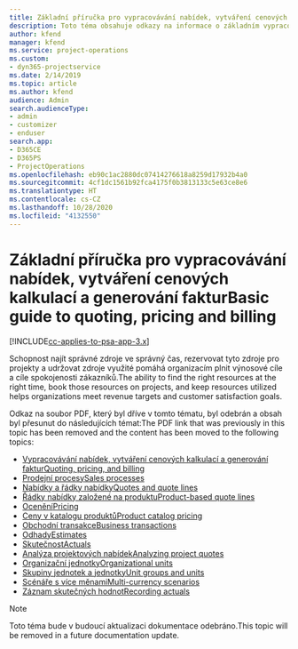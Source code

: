```yaml
---
title: Základní příručka pro vypracovávání nabídek, vytváření cenových kalkulací a generování faktur
description: Toto téma obsahuje odkazy na informace o základním vypracovávání nabídek, vytváření cenových kalkulací a generování faktur v Project Service Automation.
author: kfend
manager: kfend
ms.service: project-operations
ms.custom:
- dyn365-projectservice
ms.date: 2/14/2019
ms.topic: article
ms.author: kfend
audience: Admin
search.audienceType:
- admin
- customizer
- enduser
search.app:
- D365CE
- D365PS
- ProjectOperations
ms.openlocfilehash: eb90c1ac2880dc07414276618a8259d17932b4a0
ms.sourcegitcommit: 4cf1dc1561b92fca4175f0b3813133c5e63ce8e6
ms.translationtype: HT
ms.contentlocale: cs-CZ
ms.lasthandoff: 10/28/2020
ms.locfileid: "4132550"
---
```

# <a name="basic-guide-to-quoting-pricing-and-billing"></a><span data-ttu-id="6c616-103">Základní příručka pro vypracovávání nabídek, vytváření cenových kalkulací a generování faktur</span><span class="sxs-lookup"><span data-stu-id="6c616-103">Basic guide to quoting, pricing and billing</span></span>

[!INCLUDE[cc-applies-to-psa-app-3.x](../../includes/cc-applies-to-psa-app-3x.md)]

<span data-ttu-id="6c616-104">Schopnost najít správné zdroje ve správný čas, rezervovat tyto zdroje pro projekty a udržovat zdroje využité pomáhá organizacím plnit výnosové cíle a cíle spokojenosti zákazníků.</span><span class="sxs-lookup"><span data-stu-id="6c616-104">The ability to find the right resources at the right time, book those resources on projects, and keep resources utilized helps organizations meet revenue targets and customer satisfaction goals.</span></span> 

<span data-ttu-id="6c616-105">Odkaz na soubor PDF, který byl dříve v tomto tématu, byl odebrán a obsah byl přesunut do následujících témat:</span><span class="sxs-lookup"><span data-stu-id="6c616-105">The PDF link that was previously in this topic has been removed and the content has been moved to the following topics:</span></span>

- [<span data-ttu-id="6c616-106">Vypracovávání nabídek, vytváření cenových kalkulací a generování faktur</span><span class="sxs-lookup"><span data-stu-id="6c616-106">Quoting, pricing, and billing</span></span>](../quote-bill-price.md)
- [<span data-ttu-id="6c616-107">Prodejní procesy</span><span class="sxs-lookup"><span data-stu-id="6c616-107">Sales processes</span></span>](../basic-sales-process.md)
- [<span data-ttu-id="6c616-108">Nabídky a řádky nabídky</span><span class="sxs-lookup"><span data-stu-id="6c616-108">Quotes and quote lines</span></span>](../basic-quote-lines.md)
- [<span data-ttu-id="6c616-109">Řádky nabídky založené na produktu</span><span class="sxs-lookup"><span data-stu-id="6c616-109">Product-based quote lines</span></span>](../product-based-quote-lines.md)
- [<span data-ttu-id="6c616-110">Ocenění</span><span class="sxs-lookup"><span data-stu-id="6c616-110">Pricing</span></span>](../basic-pricing.md)
- [<span data-ttu-id="6c616-111">Ceny v katalogu produktů</span><span class="sxs-lookup"><span data-stu-id="6c616-111">Product catalog pricing</span></span>](../product-catalog-pricing.md)
- [<span data-ttu-id="6c616-112">Obchodní transakce</span><span class="sxs-lookup"><span data-stu-id="6c616-112">Business transactions</span></span>](../basic-business-transactions.md)
- [<span data-ttu-id="6c616-113">Odhady</span><span class="sxs-lookup"><span data-stu-id="6c616-113">Estimates</span></span>](../estimates.md)
- [<span data-ttu-id="6c616-114">Skutečnost</span><span class="sxs-lookup"><span data-stu-id="6c616-114">Actuals</span></span>](../actuals.md)
- [<span data-ttu-id="6c616-115">Analýza projektových nabídek</span><span class="sxs-lookup"><span data-stu-id="6c616-115">Analyzing project quotes</span></span>](../basic-analyzing-quotes.md)
- [<span data-ttu-id="6c616-116">Organizační jednotky</span><span class="sxs-lookup"><span data-stu-id="6c616-116">Organizational units</span></span>](../advanced-organizational.md)
- [<span data-ttu-id="6c616-117">Skupiny jednotek a jednotky</span><span class="sxs-lookup"><span data-stu-id="6c616-117">Unit groups and units</span></span>](../advanced-units.md)
- [<span data-ttu-id="6c616-118">Scénáře s více měnami</span><span class="sxs-lookup"><span data-stu-id="6c616-118">Multi-currency scenarios</span></span>](../advanced-currency.md)
- [<span data-ttu-id="6c616-119">Záznam skutečných hodnot</span><span class="sxs-lookup"><span data-stu-id="6c616-119">Recording actuals</span></span>](../advanced-actuals.md)

> [!NOTE]
> <span data-ttu-id="6c616-120">Toto téma bude v budoucí aktualizaci dokumentace odebráno.</span><span class="sxs-lookup"><span data-stu-id="6c616-120">This topic will be removed in a future documentation update.</span></span> 

